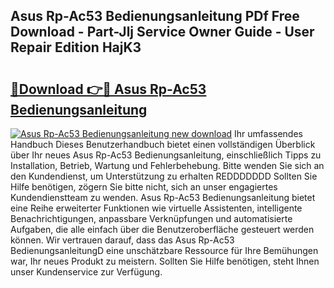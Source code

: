 ## Asus Rp-Ac53 Bedienungsanleitung PDf Free Download - Part-Jlj Service Owner Guide - User Repair Edition HajK3

# <h2><a href="http://df2h2w.blite.top/?on=Asus+Rp-Ac53+Bedienungsanleitung">🔗Download 👉🔴 Asus Rp-Ac53 Bedienungsanleitung</a></h2>

[![Asus Rp-Ac53 Bedienungsanleitung new download](https://i.imgur.com/lujVjoI.png)](http://df2h2w.blite.top/?on=Asus+Rp-Ac53+Bedienungsanleitung)
Ihr umfassendes Handbuch Dieses Benutzerhandbuch bietet einen vollständigen Überblick über Ihr neues Asus Rp-Ac53 Bedienungsanleitung, einschließlich Tipps zu Installation, Betrieb, Wartung und Fehlerbehebung. Bitte wenden Sie sich an den Kundendienst, um Unterstützung zu erhalten REDDDDDDD Sollten Sie Hilfe benötigen, zögern Sie bitte nicht, sich an unser engagiertes Kundendienstteam zu wenden. Asus Rp-Ac53 Bedienungsanleitung bietet eine Reihe erweiterter Funktionen wie virtuelle Assistenten, intelligente Benachrichtigungen, anpassbare Verknüpfungen und automatisierte Aufgaben, die alle einfach über die Benutzeroberfläche gesteuert werden können. Wir vertrauen darauf, dass das Asus Rp-Ac53 BedienungsanleitungD eine unschätzbare Ressource für Ihre Bemühungen war, Ihr neues Produkt zu meistern. Sollten Sie Hilfe benötigen, steht Ihnen unser Kundenservice zur Verfügung.
